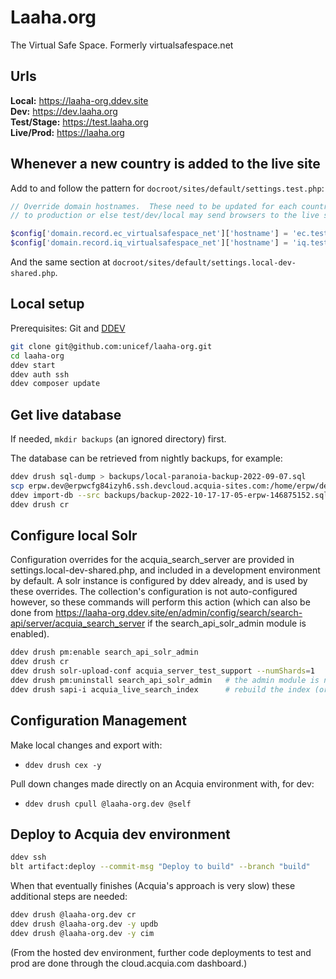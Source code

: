 # Laaha.org

The Virtual Safe Space.  Formerly virtualsafespace.net

## Urls

__Local:__ https://laaha-org.ddev.site  
__Dev:__ https://dev.laaha.org  
__Test/Stage:__ https://test.laaha.org  
__Live/Prod:__ https://laaha.org


## Whenever a new country is added to the live site

Add to and follow the pattern for `docroot/sites/default/settings.test.php`:

```php
// Override domain hostnames.  These need to be updated for each country added
// to production or else test/dev/local may send browsers to the live site.

$config['domain.record.ec_virtualsafespace_net']['hostname'] = 'ec.test.laaha.org';
$config['domain.record.iq_virtualsafespace_net']['hostname'] = 'iq.test.laaha.org';
```

And the same section at `docroot/sites/default/settings.local-dev-shared.php`.

## Local setup

Prerequisites: Git and [DDEV](https://ddev.readthedocs.io/en/stable/#installation)

```bash
git clone git@github.com:unicef/laaha-org.git
cd laaha-org
ddev start
ddev auth ssh
ddev composer update
```

## Get live database

If needed, `mkdir backups` (an ignored directory) first.

The database can be retrieved from nightly backups, for example:

```bash
ddev drush sql-dump > backups/local-paranoia-backup-2022-09-07.sql
scp erpw.dev@erpwcfg84izyh6.ssh.devcloud.acquia-sites.com:/home/erpw/dev/backups/on-demand/backup-2022-10-17-17-05-erpw-146875152.sql.gz backups/
ddev import-db --src backups/backup-2022-10-17-17-05-erpw-146875152.sql.gz
ddev drush cr
```

## Configure local Solr

Configuration overrides for the acquia_search_server are provided in settings.local-dev-shared.php, and included in a development environment by default. A solr instance is configured by ddev already, and is used by these overrides. The collection's configuration is not auto-configured however, so these commands will perform this action (which can also be done from https://laaha-org.ddev.site/en/admin/config/search/search-api/server/acquia_search_server if the search_api_solr_admin module is enabled).

```bash
ddev drush pm:enable search_api_solr_admin
ddev drush cr
ddev drush solr-upload-conf acquia_server_test_support --numShards=1
ddev drush pm:uninstall search_api_solr_admin   # the admin module is not needed for normal use
ddev drush sapi-i acquia_live_search_index      # rebuild the index (or just use UI)
```

## Configuration Management

Make local changes and export with:

- `ddev drush cex -y`

Pull down changes made directly on an Acquia environment with, for dev:

- `ddev drush cpull @laaha-org.dev @self`

## Deploy to Acquia dev environment

```bash
ddev ssh
blt artifact:deploy --commit-msg "Deploy to build" --branch "build"
```

When that eventually finishes (Acquia's approach is very slow) these additional steps are needed:

```bash
ddev drush @laaha-org.dev cr
ddev drush @laaha-org.dev -y updb
ddev drush @laaha-org.dev -y cim
```



(From the hosted dev environment, further code deployments to test and prod are done through the cloud.acquia.com dashboard.)
